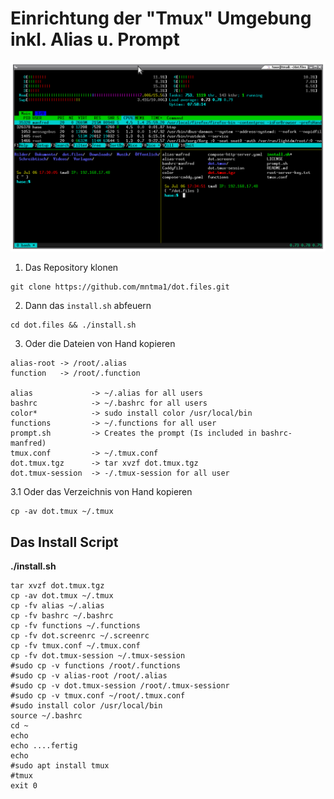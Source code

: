 # Einrichtung der "Tmux" Umgebung inkl. Alias u. Prompt
![tmux-hase.png](./tmux-hase.png)

1. Das Repository klonen
```
git clone https://github.com/mntma1/dot.files.git
```
2. Dann das `install.sh` abfeuern
```
cd dot.files && ./install.sh
```
3. Oder die Dateien von Hand kopieren
```
alias-root -> /root/.alias
function   -> /root/.function

alias             -> ~/.alias for all users
bashrc            -> ~/.bashrc for all users 
color*            -> sudo install color /usr/local/bin
functions         -> ~/.functions for all user
prompt.sh         -> Creates the prompt (Is included in bashrc-manfred)
tmux.conf         -> ~/.tmux.conf
dot.tmux.tgz      -> tar xvzf dot.tmux.tgz
dot.tmux-session  -> -/.tmux-session for all user
```
3.1 Oder das Verzeichnis von Hand kopieren
```
cp -av dot.tmux ~/.tmux
```


## Das Install Script

**./install.sh**

```
tar xvzf dot.tmux.tgz
cp -av dot.tmux ~/.tmux
cp -fv alias ~/.alias
cp -fv bashrc ~/.bashrc
cp -fv functions ~/.functions
cp -fv dot.screenrc ~/.screenrc
cp -fv tmux.conf ~/.tmux.conf
cp -fv dot.tmux-session ~/.tmux-session
#sudo cp -v functions /root/.functions
#sudo cp -v alias-root /root/.alias
#sudo cp -v dot.tmux-session /root/.tmux-sessionr
#sudo cp -v tmux.conf ~/root/.tmux.conf
#sudo install color /usr/local/bin
source ~/.bashrc
cd ~
echo
echo ....fertig
echo 
#sudo apt install tmux
#tmux
exit 0
```
